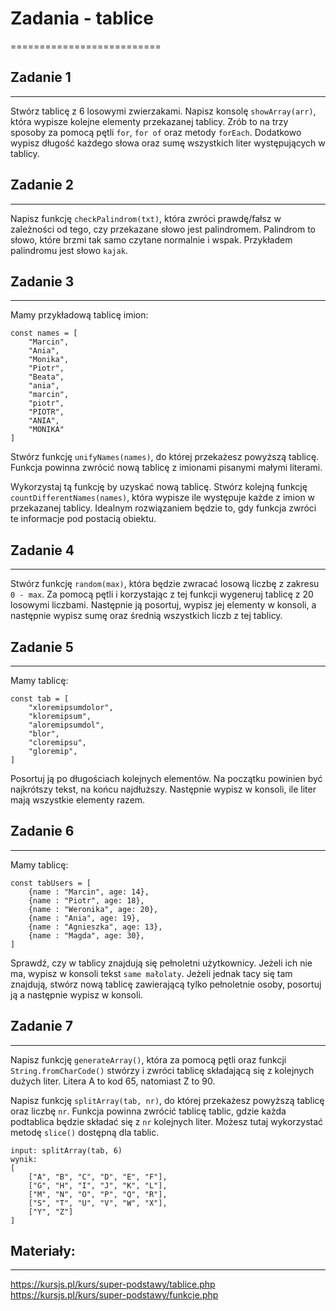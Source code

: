 # Zadania - tablice
==========================


## Zadanie 1
--------------------------
Stwórz tablicę z 6 losowymi zwierzakami.
Napisz konsolę `showArray(arr)`, która wypisze kolejne elementy przekazanej tablicy. Zrób to na trzy sposoby za pomocą pętli `for`, `for of` oraz metody `forEach`.
Dodatkowo wypisz długość każdego słowa oraz sumę wszystkich liter występujących w tablicy.


## Zadanie 2
--------------------------
Napisz funkcję `checkPalindrom(txt)`, która zwróci prawdę/fałsz w zależności od tego, czy przekazane słowo jest palindromem.
Palindrom to słowo, które brzmi tak samo czytane normalnie i wspak. Przykładem palindromu jest słowo `kajak`.


## Zadanie 3
--------------------------
Mamy przykładową tablicę imion:

```
const names = [
    "Marcin",
    "Ania",
    "Monika",
    "Piotr",
    "Beata",
    "ania",
    "marcin",
    "piotr",
    "PIOTR",
    "ANIA",
    "MONIKA"
]
```

Stwórz funkcję `unifyNames(names)`, do której przekażesz powyższą tablicę. Funkcja powinna zwrócić nową tablicę z imionami pisanymi małymi literami.

Wykorzystaj tą funkcję by uzyskać nową tablicę.
Stwórz kolejną funkcję `countDifferentNames(names)`, która wypisze ile występuje każde z imion w przekazanej tablicy.
Idealnym rozwiązaniem będzie to, gdy funkcja zwróci te informacje pod postacią obiektu.


## Zadanie 4
--------------------------
Stwórz funkcję `random(max)`, która będzie zwracać losową liczbę z zakresu `0 - max`. Za pomocą pętli i korzystając z tej funkcji wygeneruj tablicę z 20 losowymi liczbami. Następnie ją posortuj, wypisz jej elementy w konsoli, a następnie wypisz sumę oraz średnią wszystkich liczb z tej tablicy.


## Zadanie 5
--------------------------
Mamy tablicę:

```
const tab = [
    "xloremipsumdolor",
    "kloremipsum",
    "aloremipsumdol",
    "blor",
    "cloremipsu",
    "gloremip",
]
```

Posortuj ją po długościach kolejnych elementów. Na początku powinien być najkrótszy tekst, na końcu najdłuższy.
Następnie wypisz w konsoli, ile liter mają wszystkie elementy razem.


## Zadanie 6
--------------------------
Mamy tablicę:

```
const tabUsers = [
    {name : "Marcin", age: 14},
    {name : "Piotr", age: 18},
    {name : "Weronika", age: 20},
    {name : "Ania", age: 19},
    {name : "Agnieszka", age: 13},
    {name : "Magda", age: 30},
]
```

Sprawdź, czy w tablicy znajdują się pełnoletni użytkownicy.
Jeżeli ich nie ma, wypisz w konsoli tekst `same małolaty`. Jeżeli jednak tacy się tam znajdują, stwórz nową tablicę zawierającą tylko pełnoletnie osoby, posortuj ją a następnie wypisz w konsoli.


## Zadanie 7
--------------------------
Napisz funkcję `generateArray()`, która za pomocą pętli oraz funkcji `String.fromCharCode()` stwórzy i zwróci tablicę składającą się z kolejnych dużych liter. Litera A to kod 65, natomiast Z to 90.

Napisz funkcję `splitArray(tab, nr)`, do której przekażesz powyższą tablicę oraz liczbę `nr`. Funkcja powinna zwrócić tablicę tablic, gdzie każda podtablica będzie składać się z `nr` kolejnych liter. Możesz tutaj wykorzystać metodę `slice()` dostępną dla tablic.


```
input: splitArray(tab, 6)
wynik:
[
    ["A", "B", "C", "D", "E", "F"],
    ["G", "H", "I", "J", "K", "L"],
    ["M", "N", "O", "P", "Q", "R"],
    ["S", "T", "U", "V", "W", "X"],
    ["Y", "Z"]
]
```




## Materiały:
--------------------------
https://kursjs.pl/kurs/super-podstawy/tablice.php
https://kursjs.pl/kurs/super-podstawy/funkcje.php



